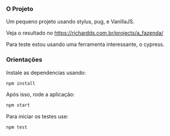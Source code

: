 ### O Projeto
Um pequeno projeto usando stylus, pug, e VanillaJS.

Veja o resultado no https://richardds.com.br/projects/a_fazenda/

Para teste estou usando uma ferramenta interessante, o cypress.

### Orientações
Instale as dependencias usando:
```sh
npm install
```

Após isso, rode a aplicação:
```sh
npm start
```

Para iniciar os testes use:
```sh
npm test
```
